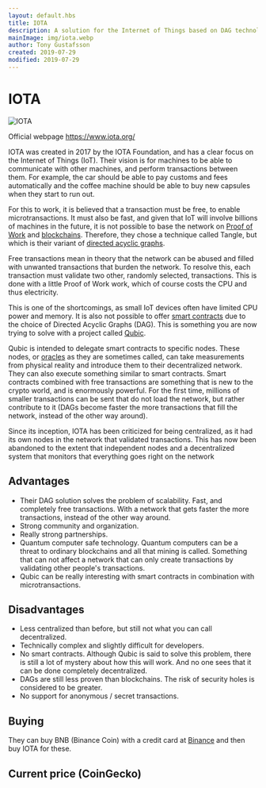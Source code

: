 ```yaml
---
layout: default.hbs
title: IOTA
description: A solution for the Internet of Things based on DAG technology, which promises to solve the problem of scalability. With free and free transactions, microtransactions are made possible in a way that has not been possible before.
mainImage: img/iota.webp
author: Tony Gustafsson
created: 2019-07-29
modified: 2019-07-29
---
```


# IOTA

![IOTA](/img/iota.webp 'IOTA')

Official webpage https://www.iota.org/

IOTA was created in 2017 by the IOTA Foundation, and has a clear focus on the Internet of Things (IoT). Their vision is for machines to be able to communicate with other machines, and perform transactions between them. For example, the car should be able to pay customs and fees automatically and the coffee machine should be able to buy new capsules when they start to run out.

For this to work, it is believed that a transaction must be free, to enable microtransactions. It must also be fast, and given that IoT will involve billions of machines in the future, it is not possible to base the network on [Proof of Work](/technology/proof-of-work.html) and [blockchains](/technology/blockchains.html). Therefore, they chose a technique called Tangle, but which is their variant of [directed acyclic graphs](/technology/directed-acyclic-graphs.html).

Free transactions mean in theory that the network can be abused and filled with unwanted transactions that burden the network. To resolve this, each transaction must validate two other, randomly selected, transactions. This is done with a little Proof of Work work, which of course costs the CPU and thus electricity.

This is one of the shortcomings, as small IoT devices often have limited CPU power and memory. It is also not possible to offer [smart contracts](/technology/smart-contracts.html) due to the choice of Directed Acyclic Graphs (DAG). This is something you are now trying to solve with a project called [Qubic](https://qubic.iota.org/).

Qubic is intended to delegate smart contracts to specific nodes. These nodes, or [oracles](/technology/oracles.html) as they are sometimes called, can take measurements from physical reality and introduce them to their decentralized network. They can also execute something similar to smart contracts. Smart contracts combined with free transactions are something that is new to the crypto world, and is enormously powerful. For the first time, millions of smaller transactions can be sent that do not load the network, but rather contribute to it (DAGs become faster the more transactions that fill the network, instead of the other way around).

Since its inception, IOTA has been criticized for being centralized, as it had its own nodes in the network that validated transactions. This has now been abandoned to the extent that independent nodes and a decentralized system that monitors that everything goes right on the network

## Advantages

-   Their DAG solution solves the problem of scalability. Fast, and completely free transactions. With a network that gets faster the more transactions, instead of the other way around.
-   Strong community and organization.
-   Really strong partnerships.
-   Quantum computer safe technology. Quantum computers can be a threat to ordinary blockchains and all that mining is called. Something that can not affect a network that can only create transactions by validating other people's transactions.
-   Qubic can be really interesting with smart contracts in combination with microtransactions.

## Disadvantages

-   Less centralized than before, but still not what you can call decentralized.
-   Technically complex and slightly difficult for developers.
-   No smart contracts. Although Qubic is said to solve this problem, there is still a lot of mystery about how this will work. And no one sees that it can be done completely decentralized.
-   DAGs are still less proven than blockchains. The risk of security holes is considered to be greater.
-   No support for anonymous / secret transactions.

## Buying

They can buy BNB (Binance Coin) with a credit card at [Binance](https://www.binance.com) and then buy IOTA for these.

## Current price (CoinGecko)

<script src="https://widgets.coingecko.com/coingecko-coin-ticker-widget.js"></script>

<coingecko-coin-ticker-widget currency="usd" coin-id="iota" locale="en"></coingecko-coin-ticker-widget>
